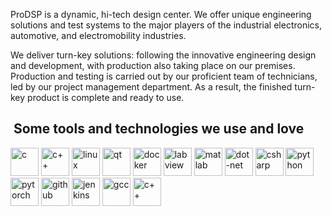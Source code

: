 ProDSP is a dynamic, hi-tech design center. We offer unique engineering solutions and test systems to the major players of the industrial electronics, automotive, and electromobility industries.

We deliver turn-key solutions: following the innovative engineering design and development, with production also taking place on our premises. Production and testing is carried out by our proficient team of technicians, led by our project management department. As a result, the finished turn-key product is complete and ready to use.

<h2> &nbsp;Some tools and technologies we use and love</h2>
<p align="left">
<img src="https://cdn.jsdelivr.net/gh/devicons/devicon/icons/c/c-original.svg" alt="c" width="45" height="45" />
<img src="https://cdn.jsdelivr.net/gh/devicons/devicon/icons/cplusplus/cplusplus-original.svg" alt="c++" width="45" height="45" />
<img src="https://cdn.jsdelivr.net/gh/devicons/devicon/icons/linux/linux-original.svg" alt="linux" width="45" height="45" />
<img src="https://cdn.jsdelivr.net/gh/devicons/devicon/icons/qt/qt-original.svg" alt="qt" width="45" height="45" />
<img src="https://cdn.jsdelivr.net/gh/devicons/devicon/icons/docker/docker-original.svg" alt="docker" width="45" height="45" />
<img src="https://cdn.jsdelivr.net/gh/devicons/devicon/icons/labview/labview-original-wordmark.svg"" alt="labview" width="45" height="45" />
<img src="https://cdn.jsdelivr.net/gh/devicons/devicon/icons/matlab/matlab-original.svg" alt="matlab" width="45" height="45" />
<img src="https://cdn.jsdelivr.net/gh/devicons/devicon/icons/dot-net/dot-net-original-wordmark.svg" alt="dot-net" width="45" height="45" />
<img src="https://cdn.jsdelivr.net/gh/devicons/devicon/icons/csharp/csharp-original.svg" alt="csharp" width="45" height="45" />
<img src="https://cdn.jsdelivr.net/gh/devicons/devicon/icons/python/python-original.svg" alt="python" width="45" height="45" />
<img src="https://cdn.jsdelivr.net/gh/devicons/devicon/icons/pytorch/pytorch-original.svg" alt="pytorch" width="45" height="45" />
<img src="https://cdn.jsdelivr.net/gh/devicons/devicon/icons/github/github-original-wordmark.svg" alt="github" width="45" height="45" />
<img src="https://cdn.jsdelivr.net/gh/devicons/devicon/icons/jenkins/jenkins-original.svg" alt="jenkins" width="45" height="45" />
<img src="https://cdn.jsdelivr.net/gh/devicons/devicon/icons/gcc/gcc-original.svg" alt="gcc" width="45" height="45" />
<img src="https://cdn.jsdelivr.net/gh/devicons/devicon/icons/embeddedc/embeddedc-original.svg" alt="c++" width="45" height="45" />

</p>          
